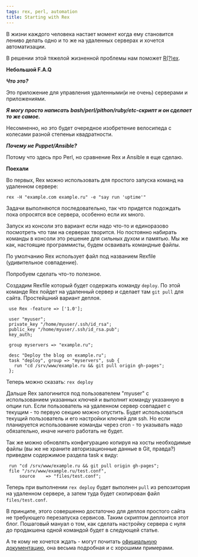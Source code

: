 ```yaml
---
tags: rex, perl, automation
title: Starting with Rex
---
```


В жизни каждого человека настает момент когда ему становится лениво делать одно и то же на удаленных серверах и хочется автоматизации.

В решении этой тяжелой жизненной проблемы нам поможет [R(?)ex](http://www.rexify.org).

**Небольшой F.A.Q**

***Что это?***

Это приложение для управления удаленными(и не очень) серверами и приложениями.

***Я могу просто написать bash/perl/pithon/ruby/etc-скрипт и он сделает то же самое.***

Несомненно, но это будет очередное изобретение велосипеда с колесами разной степеньи квадратности.

***Почему не Puppet/Ansible?***

Потому что здесь про Perl, но сравнение Rex и Ansible я еще сделаю.


**Поехали**

Во первых, Rex можно использовать для простого запуска команд на удаленном сервере:

`rex -H "example.com example.ru" -e "say run 'uptime'"`

Задачи выполняются последовательно, так что придется подождать пока опросятся все сервера, особенно если их много.

Запуск из консоли это вариант если надо что-то и единоразово посмотреть что там на серверах творится. Но постоянно набирать команды в консоли это решение для сильных духом и памятью.
Мы же как, настоящие программисты, будем осваивать командные файлы.


По умолчанию Rex использует файл под названием Rexfile (удивительное совпадение).

Попробуем сделать что-то полезное.

Создадим Rexfile который будет содержать команду `deploy`. По этой команде Rex пойдет на удаленный сервер и сделает там `git pull` для сайта. Простейшний вариант деплоя.

	 use Rex -feature => ['1.0'];

	 user "myuser";
	 private_key "/home/myuser/.ssh/id_rsa";
	 public_key "/home/myuser/.ssh/id_rsa.pub";
	 key_auth;

	 group myservers => "example.ru";

	 desc "Deploy the blog on example.ru";
	 task "deploy", group => "myservers", sub {
	   run "cd /srv/www/example.ru && git pull origin gh-pages";
	 };

Теперь можно сказать: `rex deploy`

Дальше Rex залогинится под пользователем "myuser" с использованием указанных ключей и выполнит команду указанную в опции run. Если пользователь на удаленном сервер совпадает с текущим - то первую секцию можно опустить. Будет использоваться текущий пользователь и его настройки ключей для ssh. Но если планируется использование команды через cron - то указывать надо обязательно, иначе ничего работать не будет.

Так же можно обновлять конфигурацию копируя на хосты необходимые файлы (вы же не храните авторизационные данные в Git, правда?)
приведем содержимое раздела task к виду:

	 run "cd /srv/www/example.ru && git pull origin gh-pages";
	 file "/srv/www/example.ru/test.conf",
	     source    => "files/test.conf";

Теперь при выполнении `rex deploy` будет выполнен `pull` из репозитория на удаленном сервере, а затем туда будет скопирован файл `files/test.conf`.

В принципе, этого совершенно достаточно для деплоя простого сайта не требующего перезапуска сервисов. Таким скриптом деплоится этот блог. Пошаговый мануал о том, как сделать настройку сервера с нуля до продакшена одной командой будет в следующей статье.

А те кому не хочется ждать - могут почитать [официальную документацию](http://www.rexify.org/howtos/index.html#howtos), она весьма подробная и с хорошими примерами.
